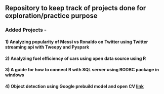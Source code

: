 ## Repository to keep track of projects done for exploration/practice purpose

### Added Projects - 
#### 1) Analyzing popularity of Messi vs Ronaldo on Twitter using Twitter streaming api with Tweepy and Pyspark
#### 2) Analyzing fuel efficiency of cars using open data source using R
#### 3) A guide for how to connect R with SQL server using RODBC package in windows 
#### 4) Object detection using Google prebuild model and open CV [link](https://github.com/aayushmnit/explorationProject/tree/master/4\)%20Object%20detection%20using%20Google%20prebuild%20model%20and%20open%20CV)
